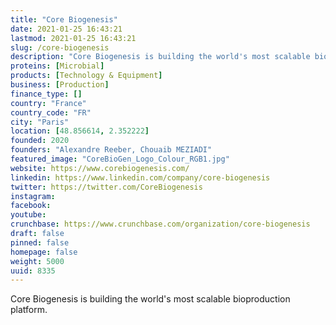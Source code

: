 ```yaml
---
title: "Core Biogenesis"
date: 2021-01-25 16:43:21
lastmod: 2021-01-25 16:43:21
slug: /core-biogenesis
description: "Core Biogenesis is building the world's most scalable bioproduction platform."
proteins: [Microbial]
products: [Technology & Equipment]
business: [Production]
finance_type: []
country: "France"
country_code: "FR"
city: "Paris"
location: [48.856614, 2.352222]
founded: 2020
founders: "Alexandre Reeber, Chouaib MEZIADI"
featured_image: "CoreBioGen_Logo_Colour_RGB1.jpg"
website: https://www.corebiogenesis.com/
linkedin: https://www.linkedin.com/company/core-biogenesis
twitter: https://twitter.com/CoreBiogenesis
instagram: 
facebook: 
youtube: 
crunchbase: https://www.crunchbase.com/organization/core-biogenesis
draft: false
pinned: false
homepage: false
weight: 5000
uuid: 8335
---
```

Core Biogenesis is building the world's most scalable bioproduction platform.
